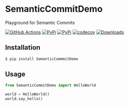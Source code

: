 # SemanticCommitDemo
Playground for Semantic Commits

[![GitHub Actions](https://github.com/eifinger/semantic-commit-demo/workflows/Python%20package/badge.svg)](https://github.com/eifinger/SemanticCommitDemo/actions?workflow=Python+package)
[![PyPi](https://img.shields.io/pypi/v/SemanticCommitDemo.svg)](https://pypi.python.org/pypi/SemanticCommitDemo)
[![PyPi](https://img.shields.io/pypi/l/SemanticCommitDemo.svg)](https://github.com/eifinger/SemanticCommitDemo/blob/master/LICENSE)
[![codecov](https://codecov.io/gh/eifinger/SemanticCommitDemo/branch/master/graph/badge.svg)](https://codecov.io/gh/eifinger/SemanticCommitDemo)
[![Downloads](https://pepy.tech/badge/SemanticCommitDemo)](https://pepy.tech/project/SemanticCommitDemo)

## Installation

```bash
$ pip install SemanticCommmitDemo
```

## Usage

```python
from SemanticCommitDemo import HelloWorld

world = HelloWorld()
world.say_hello()
```
